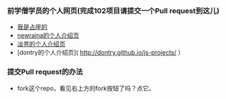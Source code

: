 
 ### 前学僧学员的个人网页(完成102项目请提交一个Pull request到这儿)
 - [我是占座的](http://baidu.com)
 - [newraina的个人介绍页](http://about.newraina.com)
 - [淡苍的个人介绍页](http://page.blackganglion.com)
 - [dontry的个人介绍页]( http://dontry.github.io/js-projects/ ）
 

 ### 提交Pull request的办法
 - fork这个repo，看见右上方的fork按钮了吗？点它。

